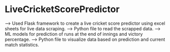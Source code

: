 # LiveCricketScorePredictor
--> Used Flask framework to create a live cricket score predictor using excel sheets for live data scraping.
--> Python  file to read the scrapped data.
--> ML models for prediction of runs at the end of innings and victory percentage.
--> Python file to visualize data based on prediction and current match statistics.
